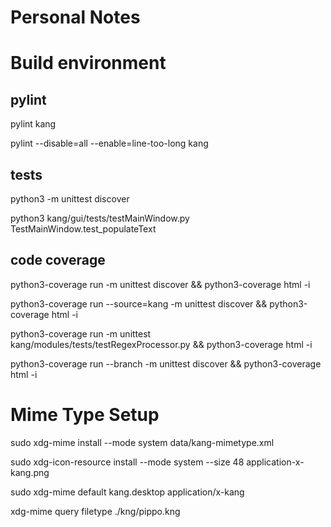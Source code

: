 Personal Notes
==============


Build environment
=================

pylint
------
pylint kang

pylint --disable=all --enable=line-too-long kang



tests
-----------------------
python3 -m unittest discover

python3 kang/gui/tests/testMainWindow.py TestMainWindow.test_populateText



code coverage
-----------------------

python3-coverage run -m unittest discover && python3-coverage html -i

python3-coverage run --source=kang -m unittest discover && python3-coverage html -i

python3-coverage run -m unittest kang/modules/tests/testRegexProcessor.py && python3-coverage html -i

python3-coverage run --branch -m unittest discover && python3-coverage html -i



Mime Type Setup
===============

sudo xdg-mime install --mode system data/kang-mimetype.xml

sudo xdg-icon-resource install --mode system --size 48 application-x-kang.png

sudo xdg-mime default kang.desktop application/x-kang

xdg-mime query filetype ./kng/pippo.kng
